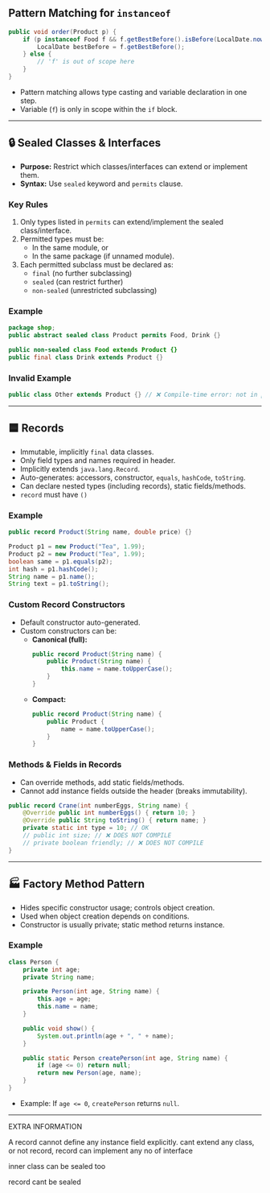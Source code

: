 
## Pattern Matching for `instanceof`

```java
public void order(Product p) {
    if (p instanceof Food f && f.getBestBefore().isBefore(LocalDate.now())) {
        LocalDate bestBefore = f.getBestBefore();
    } else {
        // 'f' is out of scope here
    }
}
```
- Pattern matching allows type casting and variable declaration in one step.
- Variable (`f`) is only in scope within the `if` block.

---

## 🔒 Sealed Classes & Interfaces

- **Purpose:** Restrict which classes/interfaces can extend or implement them.
- **Syntax:** Use `sealed` keyword and `permits` clause.

### Key Rules
1. Only types listed in `permits` can extend/implement the sealed class/interface.
2. Permitted types must be:
   - In the same module, or
   - In the same package (if unnamed module).
3. Each permitted subclass must be declared as:
   - `final` (no further subclassing)
   - `sealed` (can restrict further)
   - `non-sealed` (unrestricted subclassing)

### Example

```java
package shop;
public abstract sealed class Product permits Food, Drink {}

public non-sealed class Food extends Product {}
public final class Drink extends Product {}
```

### Invalid Example

```java
public class Other extends Product {} // ❌ Compile-time error: not in permits list
```

---

## 🟦 Records

- Immutable, implicitly `final` data classes.
- Only field types and names required in header.
- Implicitly extends `java.lang.Record`.
- Auto-generates: accessors, constructor, `equals`, `hashCode`, `toString`.
- Can declare nested types (including records), static fields/methods.
- `record` must have `()    `

### Example

```java
public record Product(String name, double price) {}

Product p1 = new Product("Tea", 1.99);
Product p2 = new Product("Tea", 1.99);
boolean same = p1.equals(p2);
int hash = p1.hashCode();
String name = p1.name();
String text = p1.toString();
```

### Custom Record Constructors

- Default constructor auto-generated.
- Custom constructors can be:
  - **Canonical (full):**
    ```java
    public record Product(String name) {
        public Product(String name) {
            this.name = name.toUpperCase();
        }
    }
    ```
  - **Compact:**
    ```java
    public record Product(String name) {
        public Product {
            name = name.toUpperCase();
        }
    }
    ```

### Methods & Fields in Records

- Can override methods, add static fields/methods.
- Cannot add instance fields outside the header (breaks immutability).

```java
public record Crane(int numberEggs, String name) {
    @Override public int numberEggs() { return 10; }
    @Override public String toString() { return name; }
    private static int type = 10; // OK
    // public int size; // ❌ DOES NOT COMPILE
    // private boolean friendly; // ❌ DOES NOT COMPILE
}
```

---

## 🏭 Factory Method Pattern

- Hides specific constructor usage; controls object creation.
- Used when object creation depends on conditions.
- Constructor is usually private; static method returns instance.

### Example

```java
class Person {
    private int age;
    private String name;

    private Person(int age, String name) {
        this.age = age;
        this.name = name;
    }

    public void show() {
        System.out.println(age + ", " + name);
    }

    public static Person createPerson(int age, String name) {
        if (age <= 0) return null;
        return new Person(age, name);
    }
}
```
- Example: If `age <= 0`, `createPerson` returns `null`.

---

EXTRA INFORMATION

A record cannot define any instance field explicitly.
cant extend any class, or not  record, 
record can implement any no of interface


inner class can be sealed too

record cant be sealed